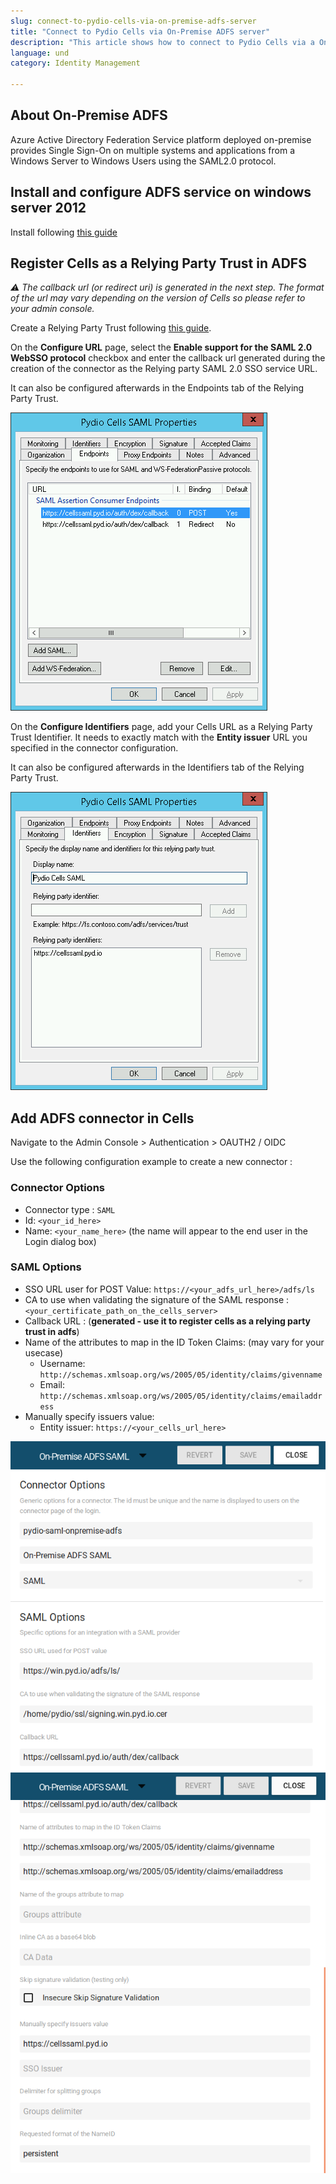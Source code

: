 ```yaml
---
slug: connect-to-pydio-cells-via-on-premise-adfs-server
title: "Connect to Pydio Cells via On-Premise ADFS server"
description: "This article shows how to connect to Pydio Cells via a On-Premise ADFS server."
language: und
category: Identity Management

---
```

## About On-Premise ADFS

Azure Active Directory Federation Service platform deployed on-premise provides Single Sign-On on multiple systems and applications from a Windows Server to Windows Users using the SAML2.0 protocol.

## Install and configure ADFS service on windows server 2012

Install following [this guide](https://docs.microsoft.com/en-us/windows-server/identity/ad-fs/deployment/windows-server-2012-ad-fs-deployment-guide)

## Register Cells as a Relying Party Trust in ADFS

*:warning: The callback url (or redirect uri) is generated in the next step. The format of the url may vary depending on the version of Cells so please refer to your admin console.*

Create a Relying Party Trust following [this guide](https://docs.microsoft.com/en-us/windows-server/identity/ad-fs/operations/create-a-relying-party-trust).

On the **Configure URL** page, select the **Enable support for the SAML 2.0 WebSSO protocol** checkbox and enter the callback url generated during the creation of the connector as the Relying party SAML 2.0 SSO service URL.

It can also be configured afterwards in the Endpoints tab of the Relying Party Trust.

![](../images/connectors/connector_onpremiseadfs03.png)

On the **Configure Identifiers** page, add your Cells URL as a Relying Party Trust Identifier. It needs to exactly match with the **Entity issuer** URL you specified in the connector configuration.

It can also be configured afterwards in the Identifiers tab of the Relying Party Trust.

![](../images/connectors/connector_onpremiseadfs04.png)

## Add ADFS connector in Cells

Navigate to the Admin Console &gt; Authentication &gt; OAUTH2 / OIDC

Use the following configuration example to create a new connector :

### Connector Options
- Connector type : ```SAML```
- Id: ```<your_id_here>```
- Name: ```<your_name_here>``` (the name will appear to the end user in the Login dialog box)

### SAML Options
- SSO URL user for POST Value: ```https://<your_adfs_url_here>/adfs/ls```
- CA to use when validating the signature of the SAML response : ```<your_certificate_path_on_the_cells_server>```
- Callback URL : (**generated - use it to register cells as a relying party trust in adfs**)
- Name of the attributes to map in the ID Token Claims: (may vary for your usecase)
  - Username: ```http://schemas.xmlsoap.org/ws/2005/05/identity/claims/givenname```
  - Email: ```http://schemas.xmlsoap.org/ws/2005/05/identity/claims/emailaddress```
- Manually specify issuers value:
  - Entity issuer: ```https://<your_cells_url_here>```

![](../images/connectors/connector_onpremiseadfs1.png)
![](../images/connectors/connector_onpremiseadfs2.png)